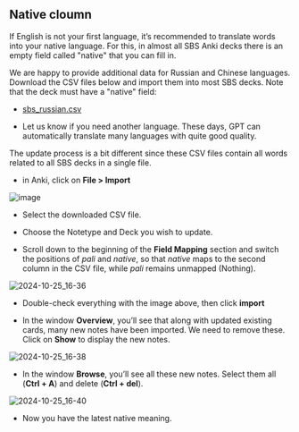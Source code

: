 ## Native cloumn

If English is not your first language, it’s recommended to translate words into your native language. For this, in almost all SBS Anki decks there is an empty field called "native" that you can fill in.

We are happy to provide additional data for Russian and Chinese languages. Download the CSV files below and import them into most SBS decks. Note that the deck must have a "native" field:

- [sbs_russian.csv](https://github.com/sasanarakkha/study-tools/releases/latest/download/sbs-rus.csv)

<!-- - [sbs_chinese.csv](https://github.com/sasanarakkha/study-tools/releases/latest/download/sbs-chi.csv) -->

- Let us know if you need another language. These days, GPT can automatically translate many languages with quite good quality.

The update process is a bit different since these CSV files contain all words related to all SBS decks in a single file.

- in Anki, click on **File > Import**

![image](https://user-images.githubusercontent.com/39419221/187018280-c295e071-c130-4f42-8518-a3a5e0326124.png)

- Select the downloaded CSV file.

- Choose the Notetype and Deck you wish to update.

- Scroll down to the beginning of the **Field Mapping** section and switch the positions of *pali* and *native*, so that *native* maps to the second column in the CSV file, while *pali* remains unmapped (Nothing).
  
![2024-10-25_16-36](https://github.com/user-attachments/assets/5c813ea8-0596-42e7-af26-fff725b8aa20)

- Double-check everything with the image above, then click  **import**

- In the window **Overview**, you’ll see that along with updated existing cards, many new notes have been imported. We need to remove these. Click on **Show** to display the new notes.
  
![2024-10-25_16-38](https://github.com/user-attachments/assets/3949078d-2ebe-4e2d-b5cc-8eb202ccf3cc)

- In the window **Browse**, you’ll see all these new notes. Select them all (**Ctrl + A**) and delete (**Ctrl + del**).
  
![2024-10-25_16-40](https://github.com/user-attachments/assets/b957699f-b0a7-478a-9eeb-fbe61fbde6cf)

- Now you have the latest native meaning.

